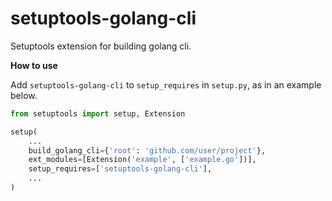 setuptools-golang-cli
=====================

Setuptools extension for building golang cli.

**How to use**

Add `setuptools-golang-cli` to `setup_requires` in `setup.py`, as in an example below.

```python
from setuptools import setup, Extension

setup(
    ...
    build_golang_cli={'root': 'github.com/user/project'},
    ext_modules=[Extension('example', ['example.go'])],
    setup_requires=['setuptools-golang-cli'],
    ...
)
```